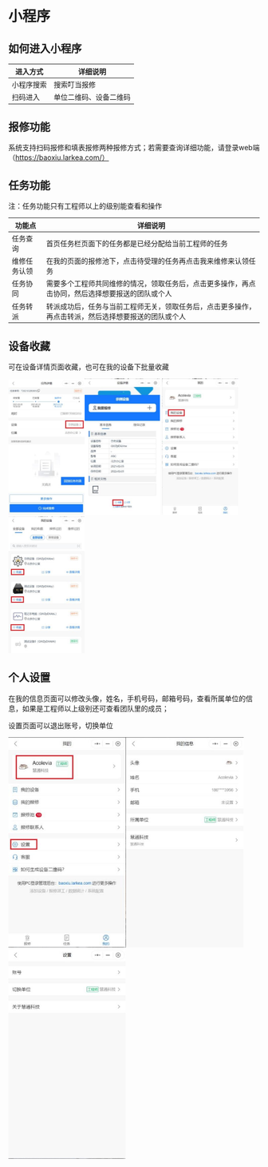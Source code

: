 # 小程序

## 如何进入小程序

| **进入方式** | **详细说明**           |
| ------------ | ---------------------- |
| 小程序搜索   | 搜索叮当报修           |
| 扫码进入     | 单位二维码、设备二维码 |

## 报修功能

系统支持扫码报修和填表报修两种报修方式；若需要查询详细功能，请登录web端（https://baoxiu.larkea.com/）

## 任务功能

注：任务功能只有工程师以上的级别能查看和操作

| 功能点       | 详细说明                                                     |
| ------------ | ------------------------------------------------------------ |
| 任务查询     | 首页任务栏页面下的任务都是已经分配给当前工程师的任务         |
| 维修任务认领 | 在我的页面的报修池下，点击待受理的任务再点击我来维修来认领任务 |
| 任务协同     | 需要多个工程师共同维修的情况，领取任务后，点击更多操作，再点击协同，然后选择想要报送的团队或个人 |
| 任务转派     | 转派成功后，任务与当前工程师无关，领取任务后，点击更多操作，再点击转派，然后选择想要报送的团队或个人 |

## 设备收藏

可在设备详情页面收藏，也可在我的设备下批量收藏

<img src="../.vuepress/public/e83639cbc6b03b4718b6777129934375.jpeg" style="zoom: 50%;" /><img src="../.vuepress/public/d07b8c8f7dbc6f02927a628933e2065b.jpeg" style="zoom: 50%;" />
<img src="../.vuepress/public/1e7a91517f89ee7b5bd71bd8e778b315.jpeg" style="zoom: 50%;" /><img src="../.vuepress/public/f544b948cbfa804870ea5f6c94d43679.jpeg" style="zoom: 50%;" />

## 个人设置

在我的信息页面可以修改头像，姓名，手机号码，邮箱号码，查看所属单位的信息，如果是工程师以上级别还可查看团队里的成员；

设置页面可以退出账号，切换单位

<img src="../.vuepress/public/1c8ed45f760a612959d6243d9ded7538.jpeg" style="zoom:67%;" /><img src="../.vuepress/public/22d91ada400bb6f21360d60f63f8f6b3.jpeg" style="zoom:67%;" /><img src="../.vuepress/public/89885bfdb702ac04966fa3bd3c987dce.jpeg" style="zoom:67%;" />